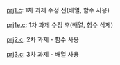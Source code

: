 [prj1.c](prj1.c): 1차 과제 수정 전(배열, 함수 사용)

[prj1e.c](prj1e.c): 1차 과제 수정 후(배열, 함수 삭제)

[prj2.c](prj2.c): 2차 과제 - 함수 사용

[prj3.c](prj3.c): 3차 과제 - 배열 사용
